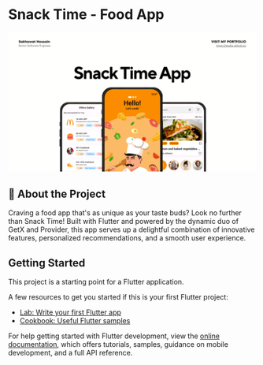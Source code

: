 # Snack Time - Food App

<img src="https://github.com/shakiz/snack_time_app/blob/master/assets/screenshots/app_banner.png?raw=true">

## :star2: About the Project

Craving a food app that's as unique as your taste buds? Look no further than Snack Time! Built with
Flutter and powered by the dynamic duo of GetX and Provider, this app serves up a delightful
combination of innovative features, personalized recommendations, and a smooth user experience.

## Getting Started

This project is a starting point for a Flutter application.

A few resources to get you started if this is your first Flutter project:

- [Lab: Write your first Flutter app](https://docs.flutter.dev/get-started/codelab)
- [Cookbook: Useful Flutter samples](https://docs.flutter.dev/cookbook)

For help getting started with Flutter development, view the
[online documentation](https://docs.flutter.dev/), which offers tutorials,
samples, guidance on mobile development, and a full API reference.
